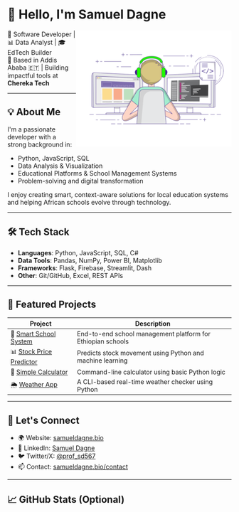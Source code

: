 # 👋 Hello, I'm Samuel Dagne

<img align="right" alt="Coding" width="350" src="https://raw.githubusercontent.com/devSouvik/devSouvik/master/gif3.gif">

🔹 Software Developer | 📊 Data Analyst | 🎓 EdTech Builder  
🔹 Based in Addis Ababa 🇪🇹 | Building impactful tools at **Chereka Tech**

---

## 💡 About Me

I'm a passionate developer with a strong background in:
- Python, JavaScript, SQL
- Data Analysis & Visualization
- Educational Platforms & School Management Systems
- Problem-solving and digital transformation

I enjoy creating smart, context-aware solutions for local education systems and helping African schools evolve through technology.

---

## 🛠️ Tech Stack

- **Languages**: Python, JavaScript, SQL, C#
- **Data Tools**: Pandas, NumPy, Power BI, Matplotlib
- **Frameworks**: Flask, Firebase, Streamlit, Dash
- **Other**: Git/GitHub, Excel, REST APIs

---

## 📌 Featured Projects

| Project | Description |
|--------|-------------|
| 🏫 [Smart School System](https://github.com/prof-sd1/school-management-system) | End-to-end school management platform for Ethiopian schools |
| 📊 [Stock Price Predictor](https://github.com/prof-sd1/stock-price-prediction) | Predicts stock movement using Python and machine learning |
| 🧮 [Simple Calculator](https://github.com/prof-sd1/simple-calculator) | Command-line calculator using basic Python logic |
| 🌦️ [Weather App](https://github.com/prof-sd1/weather-app) | A CLI-based real-time weather checker using Python |

---

## 🔗 Let's Connect

- 🌍 Website: [samueldagne.bio](https://samueldagne.bio)  
- 💼 LinkedIn: [Samuel Dagne](https://linkedin.com/in/samuel-dagne-230589262)  
- 🐦 Twitter/X: [@prof_sd567](https://x.com/prof_sd567)  
- 📫 Contact: [samueldagne.bio/contact](https://samueldagne.bio/contact)

---

## 📈 GitHub Stats (Optional)

<!-- Uncomment this if you want dynamic GitHub stats -->
<!--
![Samuel's GitHub stats](https://github-readme-stats.vercel.app/api?username=prof-sd1&show_icons=true&theme=radical)
-->


